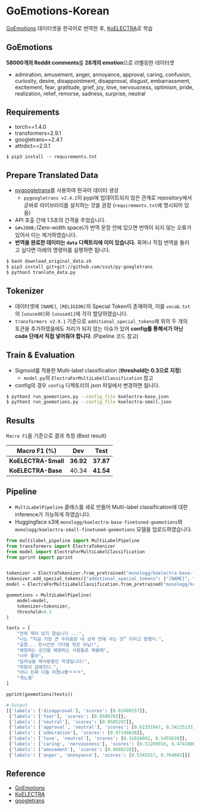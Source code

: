 # GoEmotions-Korean

[GoEmotions](https://github.com/google-research/google-research/tree/master/goemotions) 데이터셋을 한국어로 번역한 후, [KoELECTRA](https://github.com/monologg/KoELECTRA)로 학습

## GoEmotions

**58000개의 Reddit comments**를 **28개의 emotion**으로 라벨링한 데이터셋

- admiration, amusement, anger, annoyance, approval, caring, confusion, curiosity, desire, disappointment, disapproval, disgust, embarrassment, excitement, fear, gratitude, grief, joy, love, nervousness, optimism, pride, realization, relief, remorse, sadness, surprise, neutral

## Requirements

- torch==1.4.0
- transformers=2.9.1
- googletrans==2.4.1
- attrdict==2.0.1

```bash
$ pip3 install -r requirements.txt
```

## Prepare Translated Data

- [pygoogletrans](https://github.com/ssut/py-googletrans)를 사용하여 한국어 데이터 생성
  - `pygoogletrans v2.4.1`이 pypi에 업데이트되지 않은 관계로 repository에서 곧바로 라이브러리를 설치하는 것을 권장 (`requirements.txt`에 명시되어 있음)
- API 호출 간에 1.5초의 간격을 주었습니다.
- `​​&#x200B;`(Zero-width space)가 번역 문장 안에 있으면 번역이 되지 않는 오류가 있어서 이는 제거하였습니다.
- **번역을 완료한 데이터는 `data` 디렉토리에 이미 있습니다.** 혹여나 직접 번역을 돌리고 싶다면 아래의 명령어를 실행하면 됩니다.

```bash
$ bash download_original_data.sh
$ pip3 install git+git://github.com/ssut/py-googletrans
$ python3 tranlate_data.py
```

## Tokenizer

- 데이터셋에 `[NAME]`, `[RELIGION]`의 Special Token이 존재하여, 이를 `vocab.txt`의 `[unused0]`와 `[unused1]`에 각각 할당하였습니다.
- `transformers v2.9.1` 기준으로 `additional_special_tokens`에 위의 두 개의 토큰을 추가하였음에도 처리가 되지 않는 이슈가 있어 **config를 통해서가 아닌 code 단에서 직접 넣어줘야 합니다**. (Pipeline 코드 참고)

## Train & Evaluation

- Sigmoid를 적용한 Multi-label classification (**threshold는 0.3으로 지정**)
  - `model.py`의 `ElectraForMultiLabelClassification` 참고
- config의 경우 `config` 디렉토리의 json 파일에서 변경하면 됩니다.

```bash
$ python3 run_goemotions.py --config_file koelectra-base.json
$ python3 run_goemotions.py --config_file koelectra-small.json
```

## Results

`Macro F1`을 기준으로 결과 측정 (Best result)

| Macro F1 (%)        |    Dev    |   Test    |
| ------------------- | :-------: | :-------: |
| **KoELECTRA-Small** | **36.92** | **37.87** |
| **KoELECTRA-Base**  |   40.34   | **41.54** |

## Pipeline

- `MultiLabelPipeline` 클래스를 새로 만들어 Multi-label classification에 대한 inference가 가능하게 하였습니다.
- Huggingface s3에 `monologg/koelectra-base-finetuned-goemotions`와 `monologg/koelectra-small-finetuned-goemotions` 모델을 업로드하였습니다.

```python
from multilabel_pipeline import MultiLabelPipeline
from transformers import ElectraTokenizer
from model import ElectraForMultiLabelClassification
from pprint import pprint


tokenizer = ElectraTokenizer.from_pretrained("monologg/koelectra-base-finetuned-goemotions")
tokenizer.add_special_tokens({"additional_special_tokens": ["[NAME]", "[RELIGION]"]})  # BUG: It should be hard-coded on transformers v2.9.1
model = ElectraForMultiLabelClassification.from_pretrained("monologg/koelectra-base-finetuned-goemotions")

goemotions = MultiLabelPipeline(
    model=model,
    tokenizer=tokenizer,
    threshold=0.3
)

texts = [
    "전혀 재미 있지 않습니다 ...",
    "나는 “지금 가장 큰 두려움은 내 상자 안에 사는 것” 이라고 말했다.",
    "곱창... 한시간반 기다릴 맛은 아님!",
    "애정하는 공간을 애정하는 사람들로 채울때",
    "너무 좋아",
    "딥러닝을 짝사랑중인 학생입니다!",
    "마음이 급해진다.",
    "아니 진짜 다들 미쳤나봨ㅋㅋㅋ",
    "개노잼"
]

pprint(goemotions(texts))

# Output
[{'labels': ['disapproval'], 'scores': [0.82489157]},
 {'labels': ['fear'], 'scores': [0.9509703]},
 {'labels': ['neutral'], 'scores': [0.9585297]},
 {'labels': ['approval', 'neutral'], 'scores': [0.62351847, 0.34225133]},
 {'labels': ['admiration'], 'scores': [0.97146636]},
 {'labels': ['love', 'neutral'], 'scores': [0.32616842, 0.5455638]},
 {'labels': ['caring', 'nervousness'], 'scores': [0.51289016, 0.4741806]},
 {'labels': ['amusement'], 'scores': [0.9680228]},
 {'labels': ['anger', 'annoyance'], 'scores': [0.5345557, 0.764603]}]
```

## Reference

- [GoEmotions](https://github.com/google-research/google-research/tree/master/goemotions)
- [KoELECTRA](https://github.com/monologg/KoELECTRA)
- [googletrans](https://github.com/ssut/py-googletrans)
